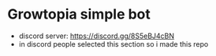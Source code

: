# Growtopia simple bot
- discord server: https://discord.gg/8S5eBJ4cBN
- in discord people selected this section so i made this repo
